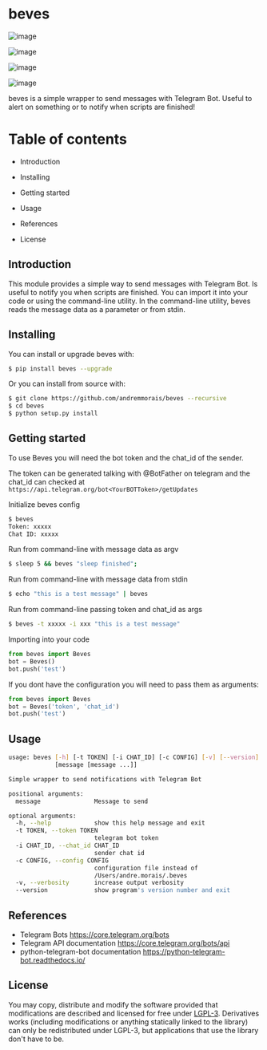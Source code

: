 
# beves

![image](https://img.shields.io/pypi/v/beves.svg)

![image](https://img.shields.io/pypi/pyversions/beves.svg)

![image](https://img.shields.io/pypi/status/beves.svg)

![image](https://img.shields.io/pypi/l/beves.svg)


beves is a simple wrapper to send messages with Telegram Bot. Useful to alert on something or to notify when scripts are finished!

Table of contents
=================

- Introduction

- Installing

- Getting started

- Usage

- References

- License

Introduction
------


This module provides a simple way to send messages with Telegram Bot. Is useful to notify you when scripts are finished.
You can import it into your code or using the command-line utility. In the command-line utility, beves
reads the message data as a parameter or from stdin.


Installing
------

You can install or upgrade beves with:

```bash
$ pip install beves --upgrade
```
Or you can install from source with:

```bash
$ git clone https://github.com/andremmorais/beves --recursive
$ cd beves
$ python setup.py install
```

Getting started
------

To use Beves you will need the bot token and the chat_id of the sender.

The token can be generated talking with @BotFather on telegram and the chat_id can checked at `https://api.telegram.org/bot<YourBOTToken>/getUpdates`

Initialize beves config

```bash
$ beves
Token: xxxxx
Chat ID: xxxxx
```
Run from command-line with message data as argv

```bash
$ sleep 5 && beves "sleep finished";
```
Run from command-line with message data from stdin

```bash
$ echo "this is a test message" | beves
```
Run from command-line passing token and chat_id as args

```bash
$ beves -t xxxxx -i xxx "this is a test message"
```
Importing into your code

```python
from beves import Beves
bot = Beves()
bot.push('test')
```
If you dont have the configuration you will need to pass them as arguments:

```python
from beves import Beves
bot = Beves('token', 'chat_id')
bot.push('test')
```

Usage
------

```bash
usage: beves [-h] [-t TOKEN] [-i CHAT_ID] [-c CONFIG] [-v] [--version]
             [message [message ...]]

Simple wrapper to send notifications with Telegram Bot

positional arguments:
  message               Message to send

optional arguments:
  -h, --help            show this help message and exit
  -t TOKEN, --token TOKEN
                        telegram bot token
  -i CHAT_ID, --chat_id CHAT_ID
                        sender chat id
  -c CONFIG, --config CONFIG
                        configuration file instead of
                        /Users/andre.morais/.beves
  -v, --verbosity       increase output verbosity
  --version             show program's version number and exit
```

References
------

- Telegram Bots <https://core.telegram.org/bots>
- Telegram API documentation <https://core.telegram.org/bots/api>
- python-telegram-bot documentation <https://python-telegram-bot.readthedocs.io/>

License
------

You may copy, distribute and modify the software provided that modifications are described and licensed for free under [LGPL-3](https://www.gnu.org/licenses/lgpl-3.0.html). Derivatives works (including modifications or anything statically linked to the library) can only be redistributed under LGPL-3, but applications that use the library don't have to be.

